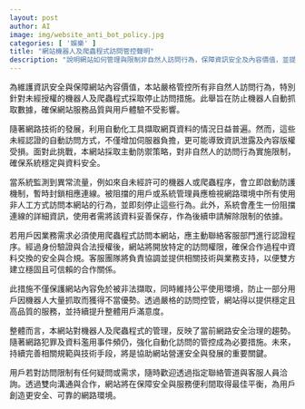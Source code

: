 ```yaml
---
layout: post
author: AI
image: img/website_anti_bot_policy.jpg
categories: [ '娛樂' ]
title: "網站機器人及爬蟲程式訪問管控聲明"
description: "說明網站如何管理與限制非自然人訪問行為，保障資訊安全及內容價值，並提供合法爬蟲訪問的認證流程"
---
```

為維護資訊安全與保障網站內容價值，本站嚴格管控所有非自然人訪問行為，特別針對未經授權的機器人及爬蟲程式採取停止訪問措施。此舉旨在防止機器人自動抓取數據，確保網站服務品質與用戶體驗不受影響。

隨著網路技術的發展，利用自動化工具擷取網頁資料的情況日益普遍。然而，這些未經認證的自動訪問方式，不僅增加伺服器負擔，更可能導致資訊泄露及內容版權受損。面對此挑戰，本網站採取主動防禦策略，對非自然人的訪問行為實施限制，確保系統穩定與資料安全。

當系統監測到異常流量，例如來自未經許可的機器人或爬蟲程序，會立即啟動防護機制，暫時封鎖相應連線。被阻擋的用戶或系統管理員應檢視網路環境中所有使用非人工方式訪問本網站的行為，並即刻停止這些行為。此外，系統會產生一份阻擋連線的詳細資訊，使用者需將該資料妥善保存，作為後續申請解除限制的依據。

若用戶因業務需求必須使用爬蟲程式訪問本網站，應主動聯絡客服部門進行認證程序。經過身份驗證與合法授權後，網站將開放特定的訪問權限，確保合作過程中資料交換的安全與合規。客服團隊將負責協調並提供相關技術與業務支持，以便雙方建立穩固且可信賴的合作關係。

此措施不僅保護網站內容免於被非法擷取，同時維持公平使用環境，防止一部分用戶因機器人大量抓取而獲得不當優勢。透過嚴格的訪問控管，網站得以提供穩定且高品質的服務，並持續提升整體用戶滿意度。

整體而言，本網站對機器人及爬蟲程式的管理，反映了當前網路安全治理的趨勢。隨著網路犯罪及資料濫用事件頻仍，強化自動化訪問的管控成為必要措施。未來，持續完善相關規範與技術手段，將是協助網站營運安全與發展的重要關鍵。

用戶若對訪問限制有任何疑問或需求，隨時歡迎透過指定聯絡管道與客服人員洽詢。透過雙向溝通與合作，網站將在保障安全與服務便利間取得最佳平衡，為用戶創造更安全、可靠的網路環境。